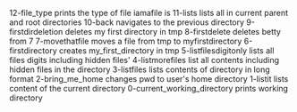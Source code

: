 12-file_type prints the type of file iamafile is
11-lists lists all in current parent and root directories
10-back navigates to the previous directory
9-firstdirdeletion deletes my first directory in tmp
8-firstdelete deletes betty from 7
7-movethatfile moves a file from tmp to myfirstdirectory
6-firstdirectory creates my_first_directory in tmp
5-listfilesdigitonly lists all files digits including hidden files'
4-listmorefiles list all contents including hidden files in the directory
3-listfiles lists contents of directory in long format
2-bring_me_home changes pwd to user's home directory
1-listit lists content of the current directory
0-current_working_directory prints working directory
